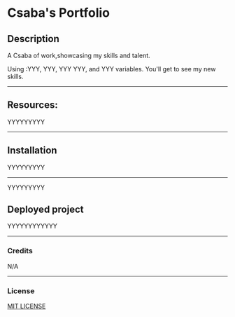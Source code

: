 # Csaba's Portfolio

  ## Description 
  
  A Csaba of work,showcasing my skills and talent.
  
  Using :YYY, YYY, YYY YYY, and YYY variables. You'll get to see my new skills. 
  <hr>
  
  
  ## Resources:
  
  YYYYYYYYY
  <hr>
  
  ## Installation
  YYYYYYYYY 
  <hr>
  
  YYYYYYYYY
  
  ## Deployed project
  YYYYYYYYYYYY <hr>
  
  ### Credits
  N/A
  <hr>
  
  ### License
  
  [MIT LICENSE](./LICENSE)